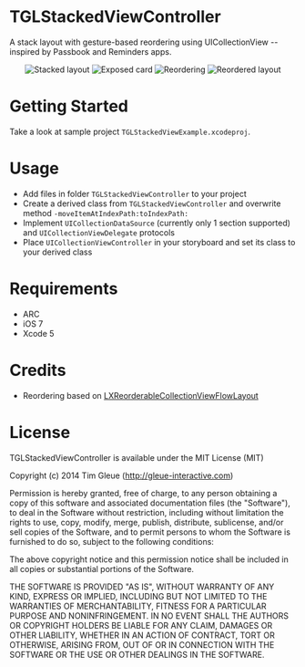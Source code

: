TGLStackedViewController
========================

A stack layout with gesture-based reordering using UICollectionView -- inspired by Passbook and Reminders apps.

<p align="center" >
	<img src="https://raw.github.com/gleue/TGLStackedViewController/master/Screenshots/Screenshot-1.png" alt="Stacked layout" title="Stacked layout">
	<img src="https://raw.github.com/gleue/TGLStackedViewController/master/Screenshots/Screenshot-2.png" alt="Exposed card" title="Exposed card">
	<img src="https://raw.github.com/gleue/TGLStackedViewController/master/Screenshots/Screenshot-3.png" alt="Reordering" title="Reordering">
	<img src="https://raw.github.com/gleue/TGLStackedViewController/master/Screenshots/Screenshot-3.png" alt="Reordered layout" title="Reordered layout">
</p>

Getting Started
===============

Take a look at sample project `TGLStackedViewExample.xcodeproj`.

Usage
=====

* Add files in folder `TGLStackedViewController` to your project
* Create a derived class from `TGLStackedViewController` and overwrite method `-moveItemAtIndexPath:toIndexPath:`
* Implement `UICollectionDataSource` (currently only 1 section supported) and `UICollectionViewDelegate` protocols
* Place `UICollectionViewController` in your storyboard and set its class to your derived class

Requirements
============

* ARC
* iOS 7
* Xcode 5

Credits
=======

- Reordering based on [LXReorderableCollectionViewFlowLayout](https://github.com/lxcid/LXReorderableCollectionViewFlowLayout)

License
=======

TGLStackedViewController is available under the MIT License (MIT)

Copyright (c) 2014 Tim Gleue (http://gleue-interactive.com)

Permission is hereby granted, free of charge, to any person obtaining a copy
of this software and associated documentation files (the "Software"), to deal
in the Software without restriction, including without limitation the rights
to use, copy, modify, merge, publish, distribute, sublicense, and/or sell
copies of the Software, and to permit persons to whom the Software is
furnished to do so, subject to the following conditions:

The above copyright notice and this permission notice shall be included in
all copies or substantial portions of the Software.

THE SOFTWARE IS PROVIDED "AS IS", WITHOUT WARRANTY OF ANY KIND, EXPRESS OR
IMPLIED, INCLUDING BUT NOT LIMITED TO THE WARRANTIES OF MERCHANTABILITY,
FITNESS FOR A PARTICULAR PURPOSE AND NONINFRINGEMENT. IN NO EVENT SHALL THE
AUTHORS OR COPYRIGHT HOLDERS BE LIABLE FOR ANY CLAIM, DAMAGES OR OTHER
LIABILITY, WHETHER IN AN ACTION OF CONTRACT, TORT OR OTHERWISE, ARISING FROM,
OUT OF OR IN CONNECTION WITH THE SOFTWARE OR THE USE OR OTHER DEALINGS IN
THE SOFTWARE.
